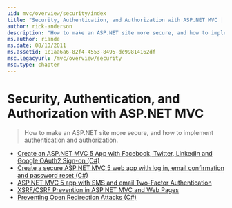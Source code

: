 ```yaml
---
uid: mvc/overview/security/index
title: "Security, Authentication, and Authorization with ASP.NET MVC | Microsoft Docs"
author: rick-anderson
description: "How to make an ASP.NET site more secure, and how to implement authentication and authorization."
ms.author: riande
ms.date: 08/10/2011
ms.assetid: 1c1aa6a6-82f4-4553-8495-dc99814162df
msc.legacyurl: /mvc/overview/security
msc.type: chapter
---
```

Security, Authentication, and Authorization with ASP.NET MVC
====================
> How to make an ASP.NET site more secure, and how to implement authentication and authorization.


- [Create an ASP.NET MVC 5 App with Facebook, Twitter, LinkedIn and Google OAuth2 Sign-on (C#)](create-an-aspnet-mvc-5-app-with-facebook-and-google-oauth2-and-openid-sign-on.md)
- [Create a secure ASP.NET MVC 5 web app with log in, email confirmation and password reset (C#)](create-an-aspnet-mvc-5-web-app-with-email-confirmation-and-password-reset.md)
- [ASP.NET MVC 5 app with SMS and email Two-Factor Authentication](aspnet-mvc-5-app-with-sms-and-email-two-factor-authentication.md)
- [XSRF/CSRF Prevention in ASP.NET MVC and Web Pages](xsrfcsrf-prevention-in-aspnet-mvc-and-web-pages.md)
- [Preventing Open Redirection Attacks (C#)](preventing-open-redirection-attacks.md)

